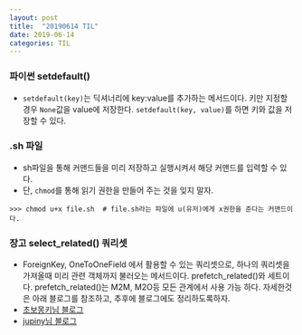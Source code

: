 ```yaml
---
layout: post
title:  "20190614 TIL"
date: 2019-06-14
categories: TIL
---
```

### 파이썬 setdefault()
- `setdefault(key)`는 딕셔너리에 key:value를 추가하는 메서드이다. 키만 지정할 경우 `None`값을 value에 저장한다. `setdefault(key, value)`를 하면 키와 값을 저장할 수 있다.

### .sh 파일
- sh파일을 통해 커맨드들을 미리 저장하고 실행시켜서 해당 커맨드를 입력할 수 있다.
- 단, `chmod`를 통해 읽기 권한을 만들어 주는 것을 잊지 말자.

```
>>> chmod u+x file.sh  # file.sh라는 파일에 u(유저)에게 x권한을 준다는 커맨드이다.
```

### 장고 select_related() 쿼리셋
- ForeignKey, OneToOneField 에서 활용할 수 있는 쿼리셋으로, 하나의 쿼리셋을 가져올때 미리 관련 객체까지 불러오는 메서드이다. prefetch_related()와 세트이다. prefetch_related()는 M2M, M2O등 모든 관계에서 사용 가능 하다. 자세한것은 아래 블로그를 참조하고, 추후에 블로그에도 정리하도록하자.
- [초보몽키님 블로그](https://wayhome25.github.io/django/2017/06/20/selected_related_prefetch_related/)
- [jupiny님 블로그](https://jupiny.tistory.com/entry/selectrelated%EC%99%80-prefetchrelated)
